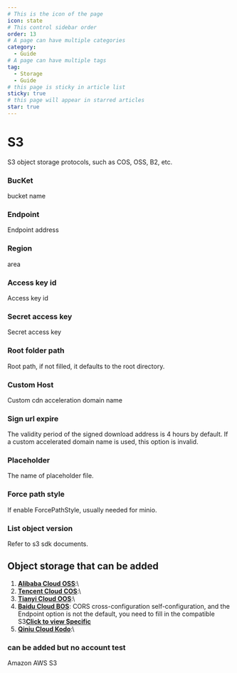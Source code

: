 ```yaml
---
# This is the icon of the page
icon: state
# This control sidebar order
order: 13
# A page can have multiple categories
category:
  - Guide
# A page can have multiple tags
tag:
  - Storage
  - Guide
# this page is sticky in article list
sticky: true
# this page will appear in starred articles
star: true
---
```


# S3

S3 object storage protocols, such as COS, OSS, B2, etc.

### BucKet

bucket name

### Endpoint

Endpoint address

### Region

area

### Access key id

Access key id

### Secret access key

Secret access key

### Root folder path

Root path, if not filled, it defaults to the root directory.

### Custom Host

Custom cdn acceleration domain name

### Sign url expire

The validity period of the signed download address is 4 hours by default. If a custom accelerated domain name is used, this option is invalid.

### Placeholder
The name of placeholder file.

### Force path style
If enable ForcePathStyle, usually needed for minio.

### List object version
Refer to s3 sdk documents.



## Object storage that can be added

1. [**Alibaba Cloud OSS**](https://oss.console.aliyun.com/):\
2. [**Tencent Cloud COS**](https://console.cloud.tencent.com/cos):\
3. [**Tianyi Cloud OOS**](https://oos-cn.ctyun.cn/oos/ctyun/consoleBucket.html):\
4. [**Baidu Cloud BOS**](https://console.bce.baidu.com/bos): CORS cross-configuration self-configuration, and the Endpoint option is not the default, you need to fill in the compatible S3[**Click to view Specific**](https://cloud.baidu.com/doc/BOS/s/xjwvyq9l4)
5. [**Qiniu Cloud Kodo**](https://portal.qiniu.com/kodo/bucket):\

### can be added but no account test

Amazon AWS S3
